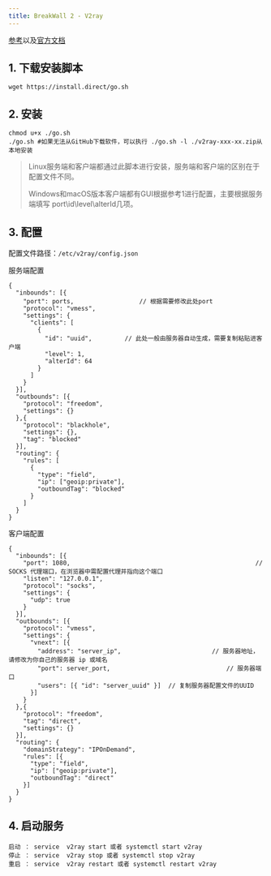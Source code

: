 ```yaml
---
title: BreakWall 2 - V2ray
---
```


[参考](https://www.4spaces.org/digitalocean-build-v2ray-0-1/)以及[官方文档](https://www.v2ray.com/chapter_00/install.html)

## 1. 下载安装脚本

``` shell
wget https://install.direct/go.sh
```

## 2. 安装

```shell
chmod u+x ./go.sh
./go.sh #如果无法从GitHub下载软件，可以执行 ./go.sh -l ./v2ray-xxx-xx.zip从本地安装
```

> Linux服务端和客户端都通过此脚本进行安装，服务端和客户端的区别在于配置文件不同。
>
> Windows和macOS版本客户端都有GUI根据参考1进行配置，主要根据服务端填写 port\id\level\alterId几项。

## 3. 配置

配置文件路径：`/etc/v2ray/config.json`

服务端配置

```shell
{
  "inbounds": [{
    "port": ports, 					// 根据需要修改此处port
    "protocol": "vmess",
    "settings": {
      "clients": [
        {
          "id": "uuid", 		// 此处一般由服务器自动生成，需要复制粘贴进客户端
          "level": 1, 
          "alterId": 64
        }
      ]
    }
  }],
  "outbounds": [{
    "protocol": "freedom",
    "settings": {}
  },{
    "protocol": "blackhole",
    "settings": {},
    "tag": "blocked"
  }],
  "routing": {
    "rules": [
      {
        "type": "field",
        "ip": ["geoip:private"],
        "outboundTag": "blocked"
      }
    ]
  }
}
```

客户端配置

```shell
{
  "inbounds": [{
    "port": 1080,  													// SOCKS 代理端口，在浏览器中需配置代理并指向这个端口
    "listen": "127.0.0.1",
    "protocol": "socks",
    "settings": {
      "udp": true
    }
  }],
  "outbounds": [{
    "protocol": "vmess",
    "settings": {
      "vnext": [{
        "address": "server_ip", 						// 服务器地址，请修改为你自己的服务器 ip 或域名
        "port": server_port, 	 							// 服务器端口
        "users": [{ "id": "server_uuid" }] 	// 复制服务器配置文件的UUID
      }]
    }
  },{
    "protocol": "freedom",
    "tag": "direct",
    "settings": {}
  }],
  "routing": {
    "domainStrategy": "IPOnDemand",
    "rules": [{
      "type": "field",
      "ip": ["geoip:private"],
      "outboundTag": "direct"
    }]
  }
}
```

## 4. 启动服务

``` shell
启动 ： service  v2ray start 或者 systemctl start v2ray
停止 ： service  v2ray stop 或者 systemctl stop v2ray
重启 ： service  v2ray restart 或者 systemctl restart v2ray
```

